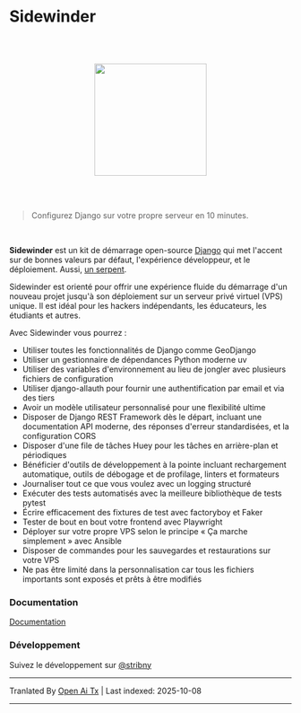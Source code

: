 # Sidewinder

<br><br>

<p align="center"><img width="200" src="https://raw.githubusercontent.com/stribny/sidewinder/master/docs/sidewinder.png"/></p>

<br><br>

> Configurez Django sur votre propre serveur en 10 minutes.

<br>

**Sidewinder** est un kit de démarrage open-source [Django](https://www.djangoproject.com/) qui met l'accent sur de bonnes valeurs par défaut, l'expérience développeur, et le déploiement. Aussi, [un serpent](https://en.wikipedia.org/wiki/Crotalus_cerastes).

Sidewinder est orienté pour offrir une expérience fluide du démarrage d'un nouveau projet jusqu'à son déploiement sur un serveur privé virtuel (VPS) unique. Il est idéal pour les hackers indépendants, les éducateurs, les étudiants et autres.

Avec Sidewinder vous pourrez :

* Utiliser toutes les fonctionnalités de Django comme GeoDjango
* Utiliser un gestionnaire de dépendances Python moderne uv
* Utiliser des variables d'environnement au lieu de jongler avec plusieurs fichiers de configuration
* Utiliser django-allauth pour fournir une authentification par email et via des tiers
* Avoir un modèle utilisateur personnalisé pour une flexibilité ultime
* Disposer de Django REST Framework dès le départ, incluant une documentation API moderne, des réponses d'erreur standardisées, et la configuration CORS
* Disposer d'une file de tâches Huey pour les tâches en arrière-plan et périodiques
* Bénéficier d'outils de développement à la pointe incluant rechargement automatique, outils de débogage et de profilage, linters et formateurs
* Journaliser tout ce que vous voulez avec un logging structuré
* Exécuter des tests automatisés avec la meilleure bibliothèque de tests pytest
* Écrire efficacement des fixtures de test avec factoryboy et Faker
* Tester de bout en bout votre frontend avec Playwright
* Déployer sur votre propre VPS selon le principe « Ça marche simplement » avec Ansible
* Disposer de commandes pour les sauvegardes et restaurations sur votre VPS
* Ne pas être limité dans la personnalisation car tous les fichiers importants sont exposés et prêts à être modifiés

### Documentation

[Documentation](https://stribny.github.io/sidewinder/)

### Développement

Suivez le développement sur [@stribny](https://twitter.com/stribny)


---

Tranlated By [Open Ai Tx](https://github.com/OpenAiTx/OpenAiTx) | Last indexed: 2025-10-08

---